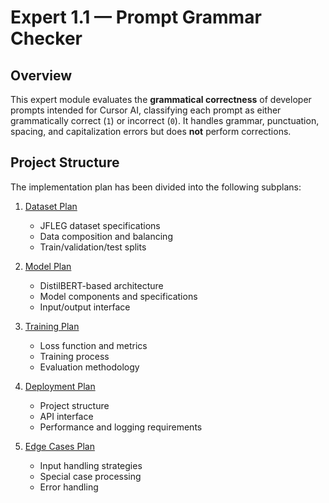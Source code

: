 # Expert 1.1 — Prompt Grammar Checker

## Overview

This expert module evaluates the **grammatical correctness** of developer prompts intended for Cursor AI, classifying each prompt as either grammatically correct (`1`) or incorrect (`0`). It handles grammar, punctuation, spacing, and capitalization errors but does **not** perform corrections.

## Project Structure

The implementation plan has been divided into the following subplans:

1. [Dataset Plan](plan_sub_dataset.md)
   - JFLEG dataset specifications
   - Data composition and balancing
   - Train/validation/test splits

2. [Model Plan](plan_sub_model.md)
   - DistilBERT-based architecture
   - Model components and specifications
   - Input/output interface

3. [Training Plan](plan_sub_training.md)
   - Loss function and metrics
   - Training process
   - Evaluation methodology

4. [Deployment Plan](plan_sub_deployment.md)
   - Project structure
   - API interface
   - Performance and logging requirements

5. [Edge Cases Plan](plan_sub_edge_cases.md)
   - Input handling strategies
   - Special case processing
   - Error handling